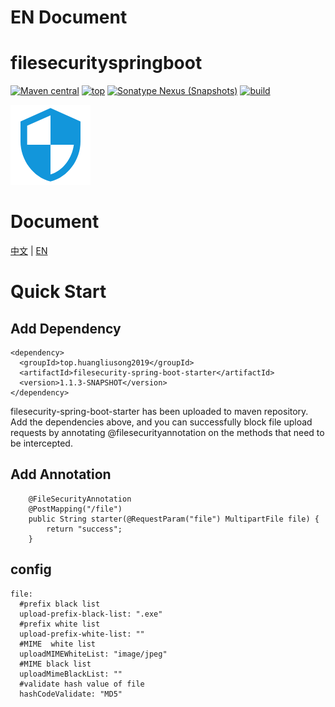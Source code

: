 # EN Document

# filesecurityspringboot
[![Maven central](https://img.shields.io/badge/Maven%20central-v1.1-red.svg)](https://search.maven.org/)
[![top](https://img.shields.io/badge/build-top.huangliusong2019-green.svg)]()
[![Sonatype Nexus (Snapshots)](https://img.shields.io/badge/Sonatype%20Nexus-v1.1-blue.svg)](https://oss.sonatype.org/content/repositories/snapshots/top/huangliusong2019/)
[![build](https://img.shields.io/badge/build-passing-brightgreen.svg)](https://github.com/huangliusong1994/filesecurityspringboot)

![](./secutity1.png)

# Document
[中文](./doc/cn_doc_index.md)  |  [EN](./doc/en_doc_index.md)


# Quick Start

## Add Dependency
~~~
<dependency>
  <groupId>top.huangliusong2019</groupId>
  <artifactId>filesecurity-spring-boot-starter</artifactId>
  <version>1.1.3-SNAPSHOT</version>
</dependency>
~~~
filesecurity-spring-boot-starter has been uploaded to maven repository. Add the dependencies above, and you can successfully block file upload requests by annotating @filesecurityannotation on the methods that need to be intercepted.

## Add Annotation
~~~
    @FileSecurityAnnotation
    @PostMapping("/file")
    public String starter(@RequestParam("file") MultipartFile file) {
        return "success";
    }
~~~

## config
~~~
file:
  #prefix black list
  upload-prefix-black-list: ".exe"
  #prefix white list
  upload-prefix-white-list: ""
  #MIME  white list
  uploadMIMEWhiteList: "image/jpeg"
  #MIME black list
  uploadMimeBlackList: ""
  #validate hash value of file
  hashCodeValidate: "MD5"
~~~